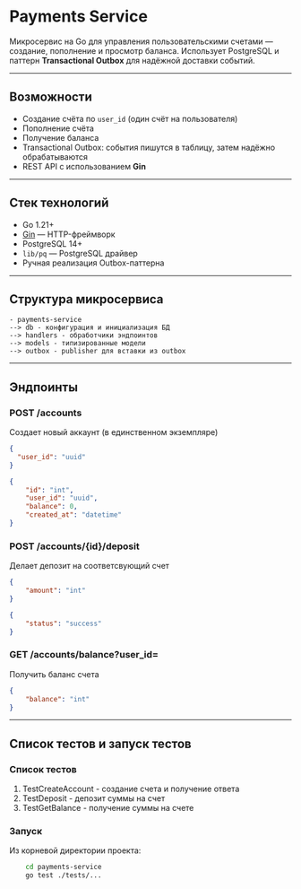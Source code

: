 # Payments Service

Микросервис на Go для управления пользовательскими счетами — создание, пополнение и просмотр баланса. Использует PostgreSQL и паттерн **Transactional Outbox** для надёжной доставки событий.

---

## Возможности

- Создание счёта по `user_id` (один счёт на пользователя)
- Пополнение счёта
- Получение баланса
- Transactional Outbox: события пишутся в таблицу, затем надёжно обрабатываются
- REST API с использованием **Gin**

---

## Стек технологий

- Go 1.21+
- [Gin](https://github.com/gin-gonic/gin) — HTTP-фреймворк
- PostgreSQL 14+
- `lib/pq` — PostgreSQL драйвер
- Ручная реализация Outbox-паттерна

---

## Структура микросервиса

```
- payments-service
--> db - конфигурация и инициализация БД
--> handlers - обработчики эндпоинтов
--> models - типизированные модели
--> outbox - publisher для вставки из outbox
```

---

## Эндпоинты

### POST /accounts
Создает новый аккаунт (в единственном экземпляре)
```json
{
  "user_id": "uuid"
}
```
```json
{
    "id": "int",
    "user_id": "uuid",
    "balance": 0,
    "created_at": "datetime"
}
```

### POST /accounts/{id}/deposit
Делает депозит на соответсвующий счет
```json
{
    "amount": "int"
}
```
```json
{
    "status": "success"
}
```

### GET /accounts/balance?user_id=
Получить баланс счета
```json
{
    "balance": "int"
}
```

---

## Список тестов и запуск тестов

### Cписок тестов
1. TestCreateAccount - создание счета и получение ответа
2. TestDeposit - депозит суммы на счет
3. TestGetBalance - получение суммы на счете

### Запуск
Из корневой директории проекта:
```bash
    cd payments-service
    go test ./tests/...
```
